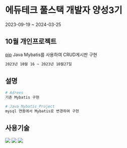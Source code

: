# 에듀테크 풀스택 개발자 양성3기
2023-09-19 ~ 2024-03-25


## 10월 개인프로젝트

 [pip](https://pip.pypa.io/en/stable/) Java Mybatis를 사용하여 CRUD게시판 구현

```bash
2023년 10월 16 ~ 2023년 10월27일
```

## 설명

```python
# Adrees
기존 Mybatis 구현

# Java_Mybatis_Project
mysql 연동에서 Mybatis로 변경하여 구현

```
## 사용기술
<img src="https://img.shields.io/badge/mysql-%2300f.svg?style=for-the-badge&logo=mysql&logoColor=white"/>
<img src="https://img.shields.io/badge/Java-ED8B00?style=for-the-badge&logo=openjdk&logoColor=white"/> 
<img src="https://img.shields.io/badge/MariaDB-003545?style=for-the-badge&logo=mariadb&logoColor=white"/>
